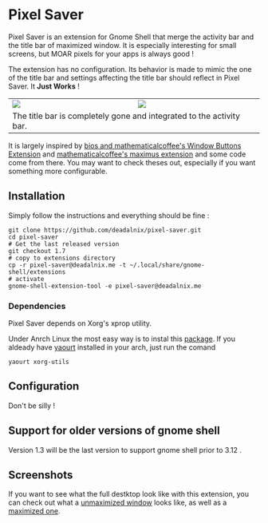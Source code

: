 Pixel Saver
===========

Pixel Saver is an extension for Gnome Shell that merge the activity bar and the title bar of maximized window. It is especially interesting for small screens, but MOAR pixels for your apps is always good !

The extension has no configuration. Its behavior is made to mimic the one of the title bar and settings affecting the title bar should reflect in Pixel Saver. It **Just Works** !

<table>
	<tr>
		<td><img src="https://raw.github.com/deadalnix/pixel-saver/master/title.png" /></td>
		<td><img src="https://raw.github.com/deadalnix/pixel-saver/master/icons.png" /></td>
	</tr>
	<tr>
		<td colspan="2">The title bar is completely gone and integrated to the activity bar.</td>
	</tr>
</table>

It is largely inspired by [bios and mathematicalcoffee's Window Buttons Extension](https://github.com/mathematicalcoffee/Gnome-Shell-Window-Buttons-Extension) and [mathematicalcoffee's maximus extension](https://bitbucket.org/mathematicalcoffee/maximus-gnome-shell-extension) and some code come from there. You may want to check theses out, especially if you want something more configurable.

Installation
------------

Simply follow the instructions and everything should be fine :

    git clone https://github.com/deadalnix/pixel-saver.git
    cd pixel-saver
    # Get the last released version
	git checkout 1.7
    # copy to extensions directory
    cp -r pixel-saver@deadalnix.me -t ~/.local/share/gnome-shell/extensions
    # activate
    gnome-shell-extension-tool -e pixel-saver@deadalnix.me

### Dependencies

Pixel Saver depends on Xorg's xprop utility.

Under Anrch Linux the most easy way is to instal this [package](https://www.archlinux.org/packages/extra/any/xorg-utils/).
If you aldeady have [yaourt](https://archlinux.fr/yaourt-en) installed in your arch, just run the comand

`yaourt xorg-utils`

Configuration
-------------

Don't be silly !

Support for older versions of gnome shell
-----------

Version 1.3 will be the last version to support gnome shell prior to 3.12 .

Screenshots
-----------

If you want to see what the full destktop look like with this extension, you can check out what a [unmaximized window](https://raw.github.com/deadalnix/pixel-saver/master/unmax.png) looks like, as well as a [maximized one](https://raw.github.com/deadalnix/pixel-saver/master/max.png).

